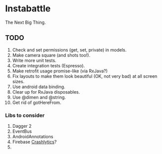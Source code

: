 # Instabattle
The Next Big Thing.

## TODO
1. Check and set permissions (get, set, private) in models.
2. Make camera square (and shots too!).
3. Write more unit tests.
4. Create integration tests (Espresso).
5. Make retrofit usage promise-like (via RxJava?)
6. Fix layouts to make them look beautiful (OK, not very bad) at all screen sizes.
7. Use android data binding.
8. Clear up for RxJava disposables.
9. Use @dimen and @string.
10. Get rid of gotHereFrom.

### Libs to consider
1. Dagger 2
2. EventBus
3. AndroidAnnotations
4. Firebase [Crashlytics](https://firebase.google.com/docs/crashlytics)?
5. 

